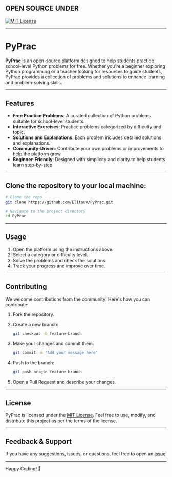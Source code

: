 ## **OPEN SOURCE UNDER**
[![MIT License](https://img.shields.io/badge/License-MIT-green.svg)](https://choosealicense.com/licenses/mit/)

---
# PyPrac

**PyPrac** is an open-source platform designed to help students practice school-level Python problems for free. Whether you're a beginner exploring Python programming or a teacher looking for resources to guide students, PyPrac provides a collection of problems and solutions to enhance learning and problem-solving skills.

---

## Features

- **Free Practice Problems**: A curated collection of Python problems suitable for school-level students.
- **Interactive Exercises**: Practice problems categorized by difficulty and topic.
- **Solutions and Explanations**: Each problem includes detailed solutions and explanations.
- **Community-Driven**: Contribute your own problems or improvements to help the platform grow.
- **Beginner-Friendly**: Designed with simplicity and clarity to help students learn step-by-step.

---

## Clone the repository to your local machine:

```bash
# Clone the repo
git clone https://github.com/Elitsuv/PyPrac.git

# Navigate to the project directory
cd PyPrac
```

---

## Usage

1. Open the platform using the instructions above.
2. Select a category or difficulty level.
3. Solve the problems and check the solutions.
4. Track your progress and improve over time.

---

## Contributing

We welcome contributions from the community! Here's how you can contribute:

1. Fork the repository.
2. Create a new branch:

   ```bash
   git checkout -b feature-branch
   ```

3. Make your changes and commit them:

   ```bash
   git commit -m "Add your message here"
   ```

4. Push to the branch:

   ```bash
   git push origin feature-branch
   ```

5. Open a Pull Request and describe your changes.

---

## License

PyPrac is licensed under the [MIT License](LICENSE). Feel free to use, modify, and distribute this project as per the terms of the license.

---

## Feedback & Support

If you have any suggestions, issues, or questions, feel free to open an [issue](https://github.com/Elitsuv/PyPrac/issues)

---

Happy Coding! 🎉
